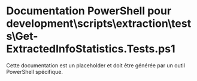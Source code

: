 # Documentation PowerShell pour development\scripts\extraction\tests\Get-ExtractedInfoStatistics.Tests.ps1

Cette documentation est un placeholder et doit être générée par un outil PowerShell spécifique.
